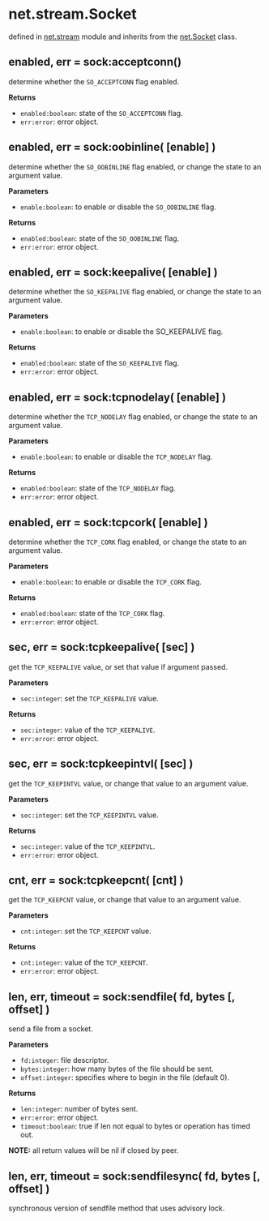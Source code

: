 # net.stream.Socket

defined in [net.stream](../lib/stream.lua) module and inherits from the [net.Socket](net_socket.md) class.


## enabled, err = sock:acceptconn()

determine whether the `SO_ACCEPTCONN` flag enabled.

**Returns**

- `enabled:boolean`: state of the `SO_ACCEPTCONN` flag.
- `err:error`: error object.


## enabled, err = sock:oobinline( [enable] )

determine whether the `SO_OOBINLINE` flag enabled, or change the state to an argument value.

**Parameters**

- `enable:boolean`: to enable or disable the `SO_OOBINLINE` flag.

**Returns**

- `enabled:boolean`: state of the `SO_OOBINLINE` flag.
- `err:error`: error object.


## enabled, err = sock:keepalive( [enable] )

determine whether the `SO_KEEPALIVE` flag enabled, or change the state to an argument value.

**Parameters**

- `enable:boolean`: to enable or disable the SO_KEEPALIVE flag.

**Returns**

- `enabled:boolean`: state of the `SO_KEEPALIVE` flag.
- `err:error`: error object.


## enabled, err = sock:tcpnodelay( [enable] )

determine whether the `TCP_NODELAY` flag enabled, or change the state to an argument value.

**Parameters**

- `enable:boolean`: to enable or disable the `TCP_NODELAY` flag.

**Returns**

- `enabled:boolean`: state of the `TCP_NODELAY` flag.
- `err:error`: error object.


## enabled, err = sock:tcpcork( [enable] )

determine whether the `TCP_CORK` flag enabled, or change the state to an argument value.

**Parameters**

- `enable:boolean`: to enable or disable the `TCP_CORK` flag.

**Returns**

- `enabled:boolean`: state of the `TCP_CORK` flag.
- `err:error`: error object.


## sec, err = sock:tcpkeepalive( [sec] )

get the `TCP_KEEPALIVE` value, or set that value if argument passed.

**Parameters**

- `sec:integer`: set the `TCP_KEEPALIVE` value.

**Returns**

- `sec:integer`: value of the `TCP_KEEPALIVE`.
- `err:error`: error object.


## sec, err = sock:tcpkeepintvl( [sec] )

get the `TCP_KEEPINTVL` value, or change that value to an argument value.

**Parameters**

- `sec:integer`: set the `TCP_KEEPINTVL` value.

**Returns**

- `sec:integer`: value of the `TCP_KEEPINTVL`.
- `err:error`: error object.


## cnt, err = sock:tcpkeepcnt( [cnt] )

get the `TCP_KEEPCNT` value, or change that value to an argument value.

**Parameters**

- `cnt:integer`: set the `TCP_KEEPCNT` value.

**Returns**

- `cnt:integer`: value of the `TCP_KEEPCNT`.
- `err:error`: error object.


## len, err, timeout = sock:sendfile( fd, bytes [, offset] )

send a file from a socket.

**Parameters**

- `fd:integer`: file descriptor.
- `bytes:integer`: how many bytes of the file should be sent.
- `offset:integer`: specifies where to begin in the file (default 0).

**Returns**

- `len:integer`: number of bytes sent.
- `err:error`: error object.
- `timeout:boolean`: true if len not equal to bytes or operation has timed out.


**NOTE:** all return values will be nil if closed by peer.


## len, err, timeout = sock:sendfilesync( fd, bytes [, offset] )

synchronous version of sendfile method that uses advisory lock.


